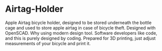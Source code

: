 # Airtag-Holder
Apple Airtag bicycle holder, designed to be stored underneath the bottle cage and used to store apple airtag in case of bicycle theft. Designed with OpenSCAD. Why using modern design tool. Software developers like code, and this is purely designed by coding. Prepared for 3D printing, just adjust measurements of your bicycle and print it. 
